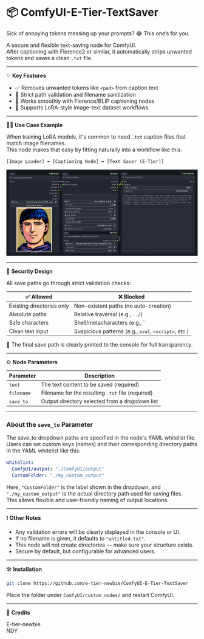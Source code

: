 
# 📦 ComfyUI-E-Tier-TextSaver

Sick of annoying <pad> tokens messing up your prompts? 😂 This one’s for you.

A secure and flexible text-saving node for ComfyUI.  
After captioning with Florence2 or similar, it automatically strips unwanted tokens and saves a clean `.txt` file.

---

✨ **Key Features**

- ✅ Removes unwanted tokens like `<pad>` from caption text  
- 🔐 Strict path validation and filename sanitization  
- 🧩 Works smoothly with Florence/BLIP captioning nodes  
- 📂 Supports LoRA-style image-text dataset workflows  

---

🧑‍💻 **Use Case Example**

When training LoRA models, it's common to need `.txt` caption files that match image filenames.  
This node makes that easy by fitting naturally into a workflow like this:

```
[Image Loader] ➡️ [Captioning Node] ➡️ [Text Saver (E-Tier)]
```

![workflow-example](assets/workflow_example.png)

---

🔐 **Security Design**

All save paths go through strict validation checks:

| ✅ Allowed                     | ❌ Blocked                                              |
|-------------------------------|----------------------------------------------------------|
| Existing directories only      | Non-existent paths (no auto-creation)                  |
| Absolute paths                 | Relative traversal (e.g., `../`)                        |
| Safe characters                | Shell/metacharacters (e.g., `|`, `;`, `$`, etc.)        |
| Clean text input               | Suspicious patterns (e.g., `eval`, `<script>`, etc.)    |

📌 The final save path is clearly printed to the console for full transparency.

---

⚙️ **Node Parameters**

| Parameter   | Description                                        |
|-------------|----------------------------------------------------|
| `text`      | The text content to be saved (required)            |
| `filename`  | Filename for the resulting `.txt` file (required)  |
| `save_to`   | Output directory selected from a dropdown list      |

---

### About the `save_to` Parameter

The save_to dropdown paths are specified in the node's YAML whitelist file.
Users can set custom keys (names) and their corresponding directory paths in the YAML whitelist like this:

```yaml
whitelist:
  ComfyUI/output: "./ComfyUI/output"
  CustomFolder: "./my_custom_output"
```

Here, `"CustomFolder"` is the label shown in the dropdown, and `"./my_custom_output"` is the actual directory path used for saving files.  
This allows flexible and user-friendly naming of output locations.

---

❗ **Other Notes**

- Any validation errors will be clearly displayed in the console or UI.  
- If no filename is given, it defaults to `"untitled.txt"`.  
- This node will not create directories — make sure your structure exists.  
- Secure by default, but configurable for advanced users.

---

🛠️ **Installation**

```bash
git clone https://github.com/e-tier-newbie/ComfyUI-E-Tier-TextSaver
```

Place the folder under `ComfyUI/custom_nodes/` and restart ComfyUI.

---

🙏 **Credits**

E-tier-newbie  
NDY
